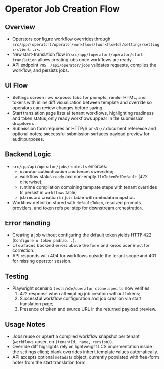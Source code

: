 # Operator Job Creation Flow

## Overview
- Operators configure workflow overrides through `src/app/(operator)/operator/workflows/[workflowId]/settings/settings-client.tsx`.
- New start-translation flow in `src/app/(operator)/operator/start-translation` allows creating jobs once workflows are ready.
- API endpoint `POST /api/operator/jobs` validates requests, compiles the workflow, and persists jobs.

## UI Flow
- Settings screen now exposes tabs for prompts, render HTML, and tokens with inline diff visualisation between template and override so operators can review changes before saving.
- Start translation page lists all tenant workflows, highlighting readiness and token status; only ready workflows appear in the submission dropdown.
- Submission form requires an HTTP/S or `s3://` document reference and optional notes; successful submission surfaces payload preview for audit purposes.

## Backend Logic
- `src/app/api/operator/jobs/route.ts` enforces:
  - operator authentication and tenant ownership;
  - workflow status `ready` and non-empty `llmTokenRefDefault` (422 otherwise);
  - runtime compilation combining template steps with tenant overrides to persist in `workflows` table;
  - job record creation in `jobs` table with metadata snapshot.
- Workflow definition stored with `defaultToken`, resolved prompts, providers, and token refs per step for downstream orchestration.

## Error Handling
- Creating a job without configuring the default token yields HTTP 422 (`Configure o token padrao...`).
- UI surfaces backend errors above the form and keeps user input for correction.
- API responds with 404 for workflows outside the tenant scope and 401 for missing operator session.

## Testing
- Playwright scenario `tests/e2e/operator-clone.spec.ts` now verifies:
  1. 422 response when attempting job creation without tokens;
  2. Successful workflow configuration and job creation via start translation page;
  3. Presence of token and source URL in the returned payload preview.

## Usage Notes
- Jobs reuse or upsert a compiled workflow snapshot per tenant (`workflows` upsert on `(tenantId, name, version)`).
- Override diff highlights rely on lightweight LCS implementation inside the settings client; blank overrides inherit template values automatically.
- API accepts optional `metadata` object, currently populated with free-form notes from the start translation form.
